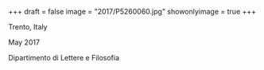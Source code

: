 +++
draft = false
image = "2017/P5260060.jpg"
showonlyimage = true
+++

Trento, Italy

May 2017
<!--more-->

Dipartimento di Lettere e Filosofia
